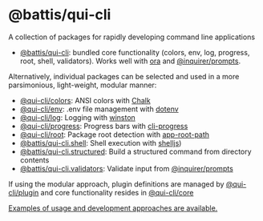 # @battis/qui-cli

A collection of packages for rapidly developing command line applications

- [@battis/qui-cli](./packages/qui-cli/): bundled core functionality (colors, env, log, progress, root, shell, validators). Works well with [ora](https://www.npmjs.com/package/ora) and [@inquirer/prompts](https://www.npmjs.com/package/@inquirer/prompts).

Alternatively, individual packages can be selected and used in a more parsimonious, light-weight, modular manner:

- [@qui-cli/colors](./packages/colors/): ANSI colors with [Chalk](https://www.npmjs.com/package/chalk)
- [@qui-cli/env](./packages/env/): .env file management with [dotenv](https://www.npmjs.com/package/dotenv)
- [@qui-cli/log](./packages/log/): Logging with [winston](https://www.npmjs.com/package/winston)
- [@qui-cli/progress](./packages/progress/): Progress bars with [cli-progress](https://www.npmjs.com/package/cli-progress)
- [@qui-cli/root](./packages/root/): Package root detection with [app-root-path](https://www.npmjs.com/package/app-root-path)
- [@battis/qui-cli.shell](./packages/shell/): Shell execution with [shelljs](https://www.npmjs.com/package/shelljs))
- [@battis/qui-cli.structured](./packages/structured/): Build a structured command from directory contents
- [@battis/qui-cli.validators](./packages/validators/): Validate input from [@inquirer/prompts](https://www.npmjs.com/package/@inquirer/prompts)

If using the modular approach, plugin definitions are managed by [@qui-cli/plugin](./packages/plugin/) and core functionality resides in [@qui-cli/core](./packages/core/)

[Examples of usage and development approaches are available.](./examples#readme)
